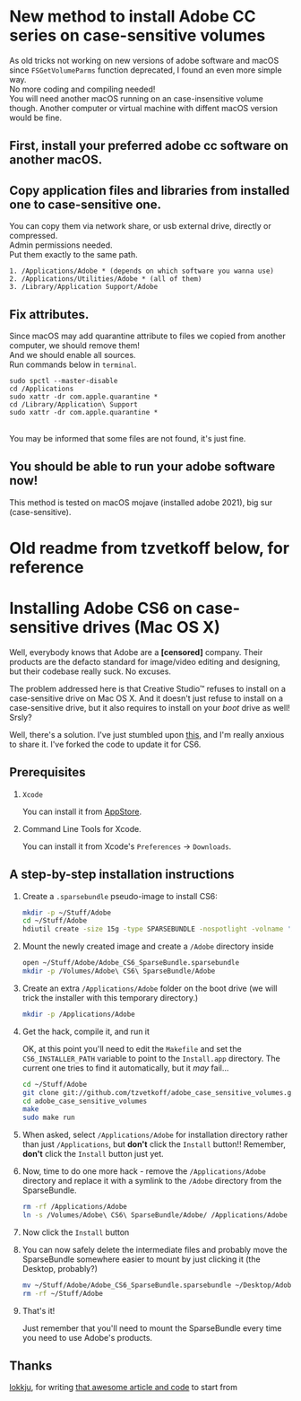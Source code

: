 # New method to install Adobe CC series on case-sensitive volumes

As old tricks not working on new versions of adobe software and macOS since `FSGetVolumeParms` function deprecated, I found an even more simple way.<br>
No more coding and compiling needed!<br>
You will need another macOS running on an case-insensitive volume though. Another computer or virtual machine with diffent macOS version would be fine.<br>

## First, install your preferred adobe cc software on another macOS.

## Copy application files and libraries from installed one to case-sensitive one.

You can copy them via network share, or usb external drive, directly or compressed.<br>
Admin permissions needed.<br>
Put them exactly to the same path.<br>
```
1. /Applications/Adobe * (depends on which software you wanna use)
2. /Applications/Utilities/Adobe * (all of them)
3. /Library/Application Support/Adobe
```

## Fix attributes. 

Since macOS may add quarantine attribute to files we copied from another computer, we should remove them!<br>
And we should enable all sources.<br>
Run commands below in `terminal`.<br>
```
sudo spctl --master-disable
cd /Applications
sudo xattr -dr com.apple.quarantine *
cd /Library/Application\ Support
sudo xattr -dr com.apple.quarantine *
```
<br>
You may be informed that some files are not found, it's just fine.<br>

## You should be able to run your adobe software now!

This method is tested on macOS mojave (installed adobe 2021), big sur (case-sensitive).<br>


#
#
#
# Old readme from tzvetkoff below, for reference
#

# Installing Adobe CS6 on case-sensitive drives (Mac OS X)

Well, everybody knows that Adobe are a **[censored]** company.
Their products are the defacto standard for image/video editing and designing, but their codebase really suck. No excuses.

The problem addressed here is that Creative Studio™ refuses to install on a case-sensitive drive on Mac OS X.
And it doesn't just refuse to install on a case-sensitive drive, but it also requires to install on your *boot* drive as well! Srsly?

Well, there's a solution. I've just stumbled upon [this](https://bitbucket.org/lokkju/adobe_case_sensitive_volumes), and I'm really anxious to share it.
I've forked the code to update it for CS6.

## Prerequisites

1.  `Xcode`

    You can install it from [AppStore](https://itunes.apple.com/app/xcode/id497799835).
2.  Command Line Tools for Xcode.

    You can install it from Xcode's `Preferences` -> `Downloads`.

## A step-by-step installation instructions

1.  Create a `.sparsebundle` pseudo-image to install CS6:

    ``` bash
    mkdir -p ~/Stuff/Adobe
    cd ~/Stuff/Adobe
    hdiutil create -size 15g -type SPARSEBUNDLE -nospotlight -volname 'Adobe CS6 SparseBundle' -fs 'Journaled HFS+' ~/Stuff/Adobe/Adobe_CS6_SparseBundle.sparsebundle
    ```

2.  Mount the newly created image and create a `/Adobe` directory inside

    ``` bash
    open ~/Stuff/Adobe/Adobe_CS6_SparseBundle.sparsebundle
    mkdir -p /Volumes/Adobe\ CS6\ SparseBundle/Adobe
    ```

3.  Create an extra `/Applications/Adobe` folder on the boot drive (we will trick the installer with this temporary directory.)
    ``` bash
    mkdir -p /Applications/Adobe
    ```

4.  Get the hack, compile it, and run it

    OK, at this point you'll need to edit the `Makefile` and set the `CS6_INSTALLER_PATH` variable to point to the `Install.app` directory.
    The current one tries to find it automatically, but it *may* fail...

    ``` bash
    cd ~/Stuff/Adobe
    git clone git://github.com/tzvetkoff/adobe_case_sensitive_volumes.git
    cd adobe_case_sensitive_volumes
    make
    sudo make run
    ```

5.  When asked, select `/Applications/Adobe` for installation directory rather than just `/Applications`, but **don't** click the `Install` button!!
    Remember, **don't** click the `Install` button just yet.

6.  Now, time to do one more hack - remove the `/Applications/Adobe` directory and replace it with a symlink to the `/Adobe` directory from the SparseBundle.

    ``` bash
    rm -rf /Applications/Adobe
    ln -s /Volumes/Adobe\ CS6\ SparseBundle/Adobe/ /Applications/Adobe
    ```

7.  Now click the `Install` button

8.  You can now safely delete the intermediate files and probably move the SparseBundle somewhere easier to mount by just clicking it (the Desktop, probably?)

    ``` bash
    mv ~/Stuff/Adobe/Adobe_CS6_SparseBundle.sparsebundle ~/Desktop/Adobe_CS6_SparseBundle.sparsebundle
    rm -rf ~/Stuff/Adobe
    ```

9.  That's it!

    Just remember that you'll need to mount the SparseBundle every time you need to use Adobe's products.


## Thanks

[lokkju](https://bitbucket.org/lokkju), for writing [that awesome article and code](https://bitbucket.org/lokkju/adobe_case_sensitive_volumes) to start from
